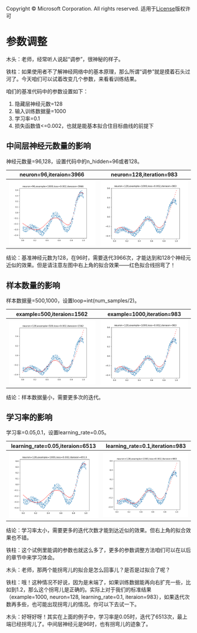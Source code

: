 Copyright © Microsoft Corporation. All rights reserved.
  适用于[License](https://github.com/Microsoft/ai-edu/blob/master/LICENSE.md)版权许可


# 参数调整

木头：老师，经常听人说起“调参”，很神秘的样子。

铁柱：如果使用者不了解神经网络中的基本原理，那么所谓“调参”就是摸着石头过河了。今天咱们可以试着改变几个参数，来看看训练结果。

咱们的基准代码中的参数设置如下：
1. 隐藏层神经元数=128
2. 输入训练数据量=1000
3. 学习率=0.1
4. 损失函数值<=0.002，也就是能基本拟合住目标曲线的前提下

## 中间层神经元数量的影响

神经元数量=96,128，设置代码中的n_hidden=96或者128。

|neuron=96,iteraion=3966|neuron=128,iteration=983|
|---|---|
|<img src=".\Images\8\r96-1000.png">|<img src=".\Images\8\r128-1000.png">|

结论：基准神经元数为128，在96时，需要迭代3966次，才能达到和128个神经元近似的效果。但是请注意左图中右上角的拟合效果——红色拟合线拐弯了！

## 样本数量的影响

样本数据量=500,1000，设置loop=int(num_samples/2)。

|example=500,iteraion=1562|example=1000,iteration=983|
|---|---|
|<img src=".\Images\8\r128-500.png">|<img src=".\Images\8\r128-1000.png">|<img src=".\Images\8\128-500-1000-010.png" width="600">

结论：样本数据量小，需要更多次的迭代。

## 学习率的影响

学习率=0.05,0.1，设置learning_rate=0.05。

|learning_rate=0.05,iteraion=6513|learning_rate=0.1,iteration=983|
|---|---|
|<img src=".\Images\8\r128-1000-005.png">|<img src=".\Images\8\r128-1000.png">|

结论：学习率太小，需要更多的迭代次数才能到达近似的效果。但右上角的拟合效果也不错。

铁柱：这个试例里能调的参数也就这么多了，更多的参数调整方法咱们可以在以后的章节中来学习体会。

木头：老师，那两个能拐弯儿的拟合是怎么回事儿？是否是过拟合了呢？

铁柱：哦！这种情况不好说，因为是末端了，如果训练数据能再向右扩充一些，比如到1.2，那么这个拐弯儿是正确的。实际上对于我们的标准结果（example=1000, neuron=128, learning_rate=0.1, iteraion=983），如果迭代次数再多些，也可能出现拐弯儿的情况。你可以下去试一下。

木头：好呀好呀！其实在上面的例子中，学习率是0.05时，迭代了6513次，最上端已经拐弯儿了。中间层神经元是96时，也有拐弯儿的迹象了。
